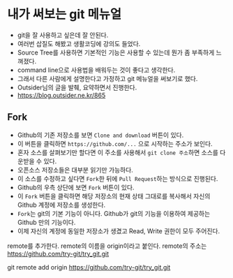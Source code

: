 # 내가 써보는 git 메뉴얼

- git을 잘 사용하고 싶은데 잘 안된다.
- 여러번 삽질도 해봤고 생활코딩에 강의도 들었다.
- Source Tree를 사용하면 기본적인 기능은 사용할 수 있는데 뭔가 좀 부족하게 느껴졌다.
- command line으로 사용법을 배워두는 것이 좋다고 생각한다.
- 그래서 다른 사람에게 설명한다고 가정하고 git 메뉴얼을 써보기로 했다.
- Outsider님의 글을 발췌, 요약하면서 진행한다.
- <https://blog.outsider.ne.kr/865>

## Fork
- Github의 기존 저장소를 보면 `Clone and download` 버튼이 있다.
- 이 버튼을 클릭하면 `https://github.com/...` 으로 시작하는 주소가 보인다.
- 혼자 소스를 살펴보기만 할다면 이 주소를 사용해서 `git clone 주소`하면 소스를 다운받을 수 있다.
- 오픈소스 저장소들은 대부분 읽기만 가능하다.
- 이 소스를 수정하고 싶다면 `Fork`한 뒤에 `Pull Request`하는 방식으로 진행된다.
- Github의 우측 상단에 보면 `Fork` 버튼이 있다.
- 이 `Fork` 버튼을 클릭하면 해당 저장소의 현재 상태 그대로를 복사해서 자신의 Github 계정에 저장소를 생성한다.
- `Fork`는 git의 기본 기능이 아니다. Github가 git의 기능을 이용하여 제공하는 Github 만의 기능이다.
- 이제 자신의 계정에 동일한 저장소가 생겼고 Read, Write 권한이 모두 주어진다.





remote를 추가한다.
remote의 이름을 origin이라고 붙인다.
remote의 주소는 https://github.com/try-git/try_git.git

git remote add origin https://github.com/try-git/try_git.git
